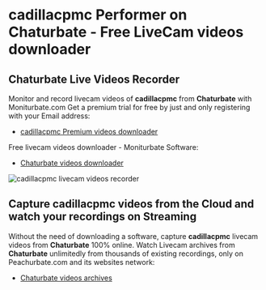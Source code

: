# cadillacpmc Performer on Chaturbate - Free LiveCam videos downloader

## Chaturbate Live Videos Recorder

Monitor and record livecam videos of **cadillacpmc** from **Chaturbate** with Moniturbate.com
Get a premium trial for free by just and only registering with your Email address:
* [cadillacpmc Premium videos downloader](https://moniturbate.com/request-demo-licence-key.html)

Free livecam videos downloader - Moniturbate Software:
* [Chaturbate videos downloader](https://moniturbate.com/moniturbate-download-software.html)

![cadillacpmc livecam videos recorder](https://peachurnet.com/templates/moniturbate-software.png)


## Capture cadillacpmc videos from the Cloud and watch your recordings on Streaming

Without the need of downloading a software, capture **cadillacpmc** livecam videos from **Chaturbate** 100% online.
Watch Livecam archives from **Chaturbate** unlimitedly from thousands of existing recordings, only on Peachurbate.com and its websites network:
* [Chaturbate videos archives](https://peachurnet.com/)